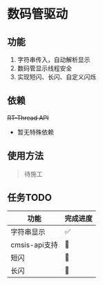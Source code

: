 # 数码管驱动

## 功能

1. 字符串传入，自动解析显示
2. 数码管显示线程安全
3. 实现短闪、长闪、自定义闪烁

## 依赖

~~RT-Thread API~~
+ 暂无特殊依赖

## 使用方法

> 待施工

## 任务TODO

| 功能          | 完成进度 |
|-------------|------|
| 字符串显示       | ✅    |
| cmsis-api支持 | 🚧   |
| 短闪          | 🚧   |
| 长闪          | 🚧   |
